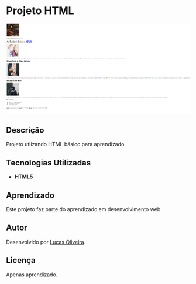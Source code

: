 # Projeto HTML 

![Imagem do Projeto](./site.png)

## Descrição

Projeto utlizando HTML básico para aprendizado.

## Tecnologias Utilizadas

- **HTML5**


## Aprendizado

Este projeto faz parte do aprendizado em desenvolvimento web.

## Autor

Desenvolvido por [Lucas Oliveira](https://github.com/lucasjstn).

## Licença

Apenas aprendizado.